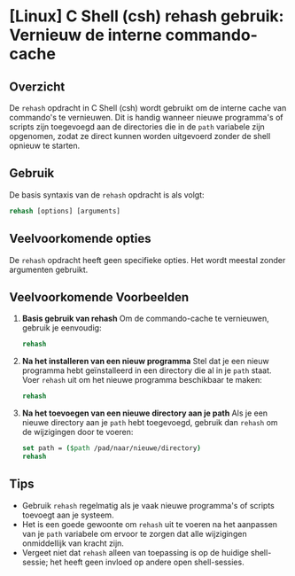 # [Linux] C Shell (csh) rehash gebruik: Vernieuw de interne commando-cache

## Overzicht
De `rehash` opdracht in C Shell (csh) wordt gebruikt om de interne cache van commando's te vernieuwen. Dit is handig wanneer nieuwe programma's of scripts zijn toegevoegd aan de directories die in de `path` variabele zijn opgenomen, zodat ze direct kunnen worden uitgevoerd zonder de shell opnieuw te starten.

## Gebruik
De basis syntaxis van de `rehash` opdracht is als volgt:

```csh
rehash [options] [arguments]
```

## Veelvoorkomende opties
De `rehash` opdracht heeft geen specifieke opties. Het wordt meestal zonder argumenten gebruikt.

## Veelvoorkomende Voorbeelden

1. **Basis gebruik van rehash**
   Om de commando-cache te vernieuwen, gebruik je eenvoudig:

   ```csh
   rehash
   ```

2. **Na het installeren van een nieuw programma**
   Stel dat je een nieuw programma hebt geïnstalleerd in een directory die al in je `path` staat. Voer `rehash` uit om het nieuwe programma beschikbaar te maken:

   ```csh
   rehash
   ```

3. **Na het toevoegen van een nieuwe directory aan je path**
   Als je een nieuwe directory aan je `path` hebt toegevoegd, gebruik dan `rehash` om de wijzigingen door te voeren:

   ```csh
   set path = ($path /pad/naar/nieuwe/directory)
   rehash
   ```

## Tips
- Gebruik `rehash` regelmatig als je vaak nieuwe programma's of scripts toevoegt aan je systeem.
- Het is een goede gewoonte om `rehash` uit te voeren na het aanpassen van je `path` variabele om ervoor te zorgen dat alle wijzigingen onmiddellijk van kracht zijn.
- Vergeet niet dat `rehash` alleen van toepassing is op de huidige shell-sessie; het heeft geen invloed op andere open shell-sessies.